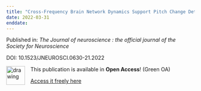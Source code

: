```yaml
---
title: "Cross-Frequency Brain Network Dynamics Support Pitch Change Detection."
date: 2022-03-31
enddate:
---
```


Published in: *The Journal of neuroscience : the official journal of the Society for Neuroscience*

DOI: 10.1523/JNEUROSCI.0630-21.2022

<img src="https://upload.wikimedia.org/wikipedia/commons/thumb/7/77/Open_Access_logo_PLoS_transparent.svg/800px-Open_Access_logo_PLoS_transparent.svg.png" alt="drawing" width="50" align="left"/> &nbsp;&nbsp;&nbsp;This publication is available in **Open Access**! (Green OA)

&nbsp;&nbsp;&nbsp;[Access it freely here](http://escholarship.mcgill.ca/downloads/9k41zk50k
)

